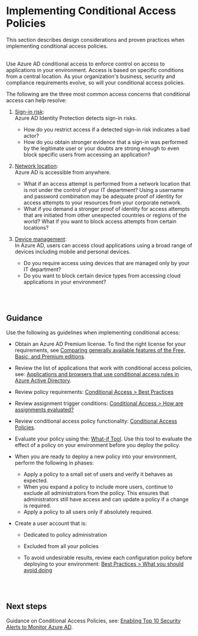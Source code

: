 # Implementing Conditional Access Policies
This section describes design considerations and proven practices when implementing conditional access policies.
<br />
<br />

Use Azure AD conditional access to enforce control on access to applications in your environment. Access is based on specific conditions from a central location. As your organization's business, security and compliance requirements evolve, so will your conditional access policies.

The following are the three most common access concerns that conditional access can help resolve:  

1. [Sign-in risk](https://docs.microsoft.com/en-us/azure/active-directory/active-directory-conditional-access-conditions#sign-in-risk):  
   Azure AD Identity Protection detects sign-in risks.   
   - How do you restrict access if a detected sign-in risk indicates a bad actor? 
   - How do you obtain stronger evidence that a sign-in was performed by the legitimate user or your doubts are strong enough to even block specific users from accessing an application?

2. [Network location](https://docs.microsoft.com/en-us/azure/active-directory/active-directory-conditional-access-locations):  
   Azure AD is accessible from anywhere.
   - What if an access attempt is performed from a network location that is not under the control of your IT department? Using a username and password combination may be adequate proof of identity for access attempts to your resources from your corporate network. 
   - What if you demand a stronger proof of identity for access attempts that are initiated from other unexpected countries or regions of the world? What if you want to block access attempts from certain locations? 

3. [Device management](https://docs.microsoft.com/en-us/azure/active-directory/active-directory-conditional-access-conditions#device-platforms):  
  In Azure AD, users can access cloud applications using a broad range of devices including mobile and personal devices. 
   - Do you require access using devices that are managed only by your IT department? 
   - Do you want to block certain device types from accessing cloud applications in your environment? 
<br />
<br />

## Guidance 
Use the following as guidelines when implementing conditional access:  
- Obtain an Azure AD Premium license. To find the right license for your requirements, see [Comparing generally available features of the Free, Basic, and Premium editions](https://azure.microsoft.com/en-us/services/active-directory/).

- Review the list of applications that work with conditional access policies, see: [Applications and browsers that use conditional access rules in Azure Active Directory](https://docs.microsoft.com/en-us/azure/active-directory/active-directory-conditional-access-technical-reference).
- Review policy requirements: [Conditional Access > Best Practices](https://docs.microsoft.com/en-us/azure/active-directory/active-directory-conditional-access-best-practices#what-you-should-know) 
- Review assignment trigger conditions: [Conditional Access > How are assignments evaluated?](https://docs.microsoft.com/en-us/azure/active-directory/active-directory-conditional-access-best-practices#what-you-should-know)
- Review conditional access policy functionality:  [Conditional Access Policies](https://docs.microsoft.com/en-us/azure/active-directory/active-directory-conditional-access-azure-portal#conditional-access-policies).
- Evaluate your policy using the:  [What-if Tool](https://docs.microsoft.com/en-us/azure/active-directory/active-directory-conditional-access-whatif). Use this tool to evaluate the effect of a policy on your environment before you deploy the policy.
- When you are ready to deploy a new policy into your environment, perform the following in phases:  
  - Apply a policy to a small set of users and verify it behaves as expected. 
  - When you expand a policy to include more users, continue to exclude all administrators from the policy. This ensures that administrators still have access and can update a policy if a change is required.
  - Apply a policy to all users only if absolutely required. 
- Create a user account that is:
  - Dedicated to policy administration 
  - Excluded from all your policies
	
   - To avoid undesirable results, review each configuration policy before deploying to your environment: [Best Practices > What you should avoid doing](https://docs.microsoft.com/en-us/azure/active-directory/active-directory-conditional-access-best-practices#what-you-should-avoid-doing)
<br />
<br />

## Next steps
Guidance on Conditional Access Policies, see: [Enabling Top 10 Security Alerts to Monitor Azure AD](3.2.4-Enabling-Top-10-Security-Alerts-to-Monitor-Azure-AD.md).
